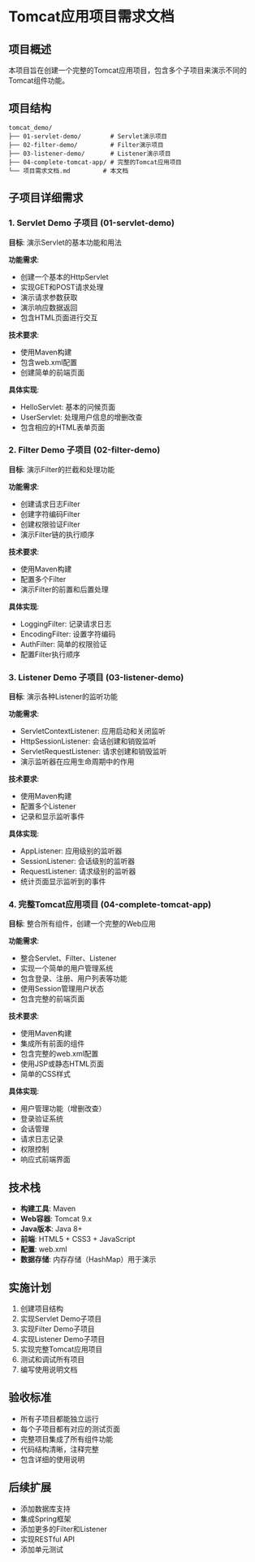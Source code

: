 # Tomcat应用项目需求文档

## 项目概述
本项目旨在创建一个完整的Tomcat应用项目，包含多个子项目来演示不同的Tomcat组件功能。

## 项目结构
```
tomcat_demo/
├── 01-servlet-demo/        # Servlet演示项目
├── 02-filter-demo/         # Filter演示项目  
├── 03-listener-demo/       # Listener演示项目
├── 04-complete-tomcat-app/ # 完整的Tomcat应用项目
└── 项目需求文档.md         # 本文档
```

## 子项目详细需求

### 1. Servlet Demo 子项目 (01-servlet-demo)
**目标**: 演示Servlet的基本功能和用法

**功能需求**:
- 创建一个基本的HttpServlet
- 实现GET和POST请求处理
- 演示请求参数获取
- 演示响应数据返回
- 包含HTML页面进行交互

**技术要求**:
- 使用Maven构建
- 包含web.xml配置
- 创建简单的前端页面

**具体实现**:
- HelloServlet: 基本的问候页面
- UserServlet: 处理用户信息的增删改查
- 包含相应的HTML表单页面

### 2. Filter Demo 子项目 (02-filter-demo)
**目标**: 演示Filter的拦截和处理功能

**功能需求**:
- 创建请求日志Filter
- 创建字符编码Filter
- 创建权限验证Filter
- 演示Filter链的执行顺序

**技术要求**:
- 使用Maven构建
- 配置多个Filter
- 演示Filter的前置和后置处理

**具体实现**:
- LoggingFilter: 记录请求日志
- EncodingFilter: 设置字符编码
- AuthFilter: 简单的权限验证
- 配置Filter执行顺序

### 3. Listener Demo 子项目 (03-listener-demo)
**目标**: 演示各种Listener的监听功能

**功能需求**:
- ServletContextListener: 应用启动和关闭监听
- HttpSessionListener: 会话创建和销毁监听
- ServletRequestListener: 请求创建和销毁监听
- 演示监听器在应用生命周期中的作用

**技术要求**:
- 使用Maven构建
- 配置多个Listener
- 记录和显示监听事件

**具体实现**:
- AppListener: 应用级别的监听器
- SessionListener: 会话级别的监听器
- RequestListener: 请求级别的监听器
- 统计页面显示监听到的事件

### 4. 完整Tomcat应用项目 (04-complete-tomcat-app)
**目标**: 整合所有组件，创建一个完整的Web应用

**功能需求**:
- 整合Servlet、Filter、Listener
- 实现一个简单的用户管理系统
- 包含登录、注册、用户列表等功能
- 使用Session管理用户状态
- 包含完整的前端页面

**技术要求**:
- 使用Maven构建
- 集成所有前面的组件
- 包含完整的web.xml配置
- 使用JSP或静态HTML页面
- 简单的CSS样式

**具体实现**:
- 用户管理功能（增删改查）
- 登录验证系统
- 会话管理
- 请求日志记录
- 权限控制
- 响应式前端界面

## 技术栈
- **构建工具**: Maven
- **Web容器**: Tomcat 9.x
- **Java版本**: Java 8+
- **前端**: HTML5 + CSS3 + JavaScript
- **配置**: web.xml
- **数据存储**: 内存存储（HashMap）用于演示

## 实施计划
1. 创建项目结构
2. 实现Servlet Demo子项目
3. 实现Filter Demo子项目
4. 实现Listener Demo子项目
5. 实现完整Tomcat应用项目
6. 测试和调试所有项目
7. 编写使用说明文档

## 验收标准
- 所有子项目都能独立运行
- 每个子项目都有对应的测试页面
- 完整项目集成了所有组件功能
- 代码结构清晰，注释完整
- 包含详细的使用说明

## 后续扩展
- 添加数据库支持
- 集成Spring框架
- 添加更多的Filter和Listener
- 实现RESTful API
- 添加单元测试 